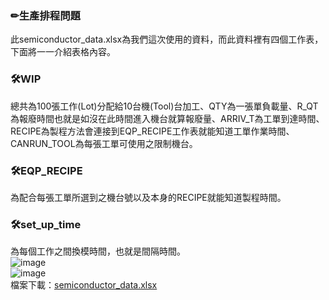 ### ✏生產排程問題  
此semiconductor_data.xlsx為我們這次使用的資料，而此資料裡有四個工作表，下面將一一介紹表格內容。

### 🛠WIP
總共為100張工作(Lot)分配給10台機(Tool)台加工、QTY為一張單負載量、R_QT為報廢時間也就是如沒在此時間進入機台就算報廢量、ARRIV_T為工單到達時間、RECIPE為製程方法會連接到EQP_RECIPE工作表就能知道工單作業時間、CANRUN_TOOL為每張工單可使用之限制機台。  

### 🛠EQP_RECIPE
為配合每張工單所選到之機台號以及本身的RECIPE就能知道製程時間。  

### 🛠set_up_time
為每個工作之間換模時間，也就是間隔時間。  
![image](https://user-images.githubusercontent.com/97092223/149299221-3f144837-3009-4a55-afb2-602251ea7ac1.png)  
![image](https://user-images.githubusercontent.com/97092223/149299306-79a2c9f7-da3a-4411-8895-bbbe27a23c9b.png)  
檔案下載：[semiconductor_data.xlsx](https://github.com/LeoJacan/Improved-NSGA-II-and-NSGA-III-for-Job-Shop-Scheduling/files/7861409/semiconductor_data.xlsx)
